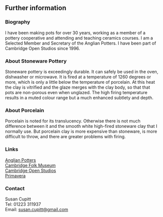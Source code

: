 ## Further information

### Biography

I have been making pots for over 30 years, working as a member of a pottery
cooperative and attending and teaching ceramics courses. I am a Selected
Member and Secretary of the Anglian Potters. I have been part of Cambridge
Open Studios since 1996.

### About Stoneware Pottery

Stoneware pottery is exceedingly durable. It can safely be used in the oven,
dishwasher or microwave. It is fired at a temperature of 1260 degrees or
more, which is only a little below the temperature of porcelain. At this
heat the clay is vitrified and the glaze merges with the clay body, so that
that pots are non-porous even when unglazed. The high firing temperature
results in a muted colour range but a much enhanced subtlety and depth.

### About Porcelain

Porcelain is noted for its translucency. Otherwise there is not much
difference between it and the smooth white high-fired stoneware clay that I
normally use. But porcelain clay is more expensive than stoneware, is more
difficult to throw, and there are greater problems with firing.

### Links

[Anglian Potters](http://www.anglianpotters.org.uk/)  
[Cambridge Folk Museum](http://www.folkmuseum.org.uk/)  
[Cambridge Open Studios](http://www.camopenstudios.co.uk/)  
[Primavera](http://primaverauk.com/)  

### Contact

Susan Cupitt  
Tel: 01223 311937  
Email: [susan.cupitt@gmail.com](mailto:susan.cupitt@gmail.com)

